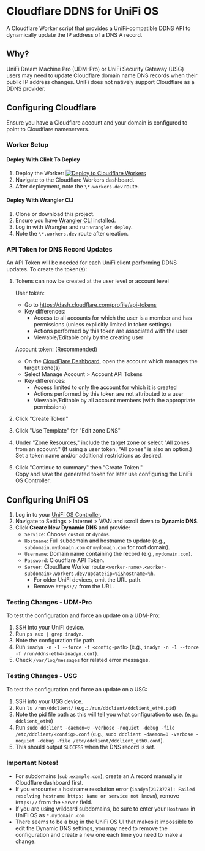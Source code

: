 # Cloudflare DDNS for UniFi OS

A Cloudflare Worker script that provides a UniFi-compatible DDNS API to dynamically update the IP address of a DNS A record.

## Why?

UniFi Dream Machine Pro (UDM-Pro) or UniFi Security Gateway (USG) users may need to update Cloudflare domain name DNS records when their public IP address changes. UniFi does not natively support Cloudflare as a DDNS provider.

## Configuring Cloudflare

Ensure you have a Cloudflare account and your domain is configured to point to Cloudflare nameservers.

### Worker Setup

#### Deploy With Click To Deploy

1. Deploy the Worker: [![Deploy to Cloudflare Workers](https://deploy.workers.cloudflare.com/button)](https://deploy.workers.cloudflare.com/?url=https://github.com/workerforce/unifi-ddns)
2. Navigate to the Cloudflare Workers dashboard.
3. After deployment, note the `\*.workers.dev` route.

#### Deploy With Wrangler CLI

1. Clone or download this project.
2. Ensure you have [Wrangler CLI](https://developers.cloudflare.com/workers/wrangler/install-and-update/) installed.
3. Log in with Wrangler and run `wrangler deploy`.
4. Note the `\*.workers.dev` route after creation.

### API Token for DNS Record Updates
An API Token will be needed for each UniFi client performing DDNS updates.
To create the token(s):
1. Tokens can now be created at the user level or account level

   User token:  
   - Go to https://dash.cloudflare.com/profile/api-tokens
   - Key differences:
     - Access to all accounts for which the user is a member and has permissions (unless explicitly limited in token settings)
     - Actions performed by this token are associated with the user
     - Viewable/Editable only by the creating user

   Account token: (Recommended)
   - On the [CloudFlare Dashboard](https://dash.cloudflare.com/), open the account which manages the target zone(s)
   - Select Manage Account > Account API Tokens 
   - Key differences:
     - Access limited to only the account for which it is created
     - Actions performed by this token are not attributed to a user
     - Viewable/Editable by all account members (with the appropriate permissions)
2. Click "Create Token"
3. Click "Use Template" for "Edit zone DNS"
4. Under "Zone Resources," include the target zone or select "All zones from an account."
   (If using a user token, "All zones" is also an option.)  
   Set a token name and/or additional restrictions as desired.
5. Click "Continue to summary" then "Create Token."  
   Copy and save the generated token for later use configuring the UniFi OS Controller.

## Configuring UniFi OS

1. Log in to your [UniFi OS Controller](https://unifi.ui.com/).
2. Navigate to Settings > Internet > WAN and scroll down to **Dynamic DNS**.
3. Click **Create New Dynamic DNS** and provide:
   - `Service`: Choose `custom` or `dyndns`.
   - `Hostname`: Full subdomain and hostname to update (e.g., `subdomain.mydomain.com` or `mydomain.com` for root domain).
   - `Username`: Domain name containing the record (e.g., `mydomain.com`).
   - `Password`: Cloudflare API Token.
   - `Server`: Cloudflare Worker route `<worker-name>.<worker-subdomain>.workers.dev/update?ip=%i&hostname=%h`.
     - For older UniFi devices, omit the URL path.
     - Remove `https://` from the URL.

### Testing Changes - UDM-Pro
To test the configuration and force an update on a UDM-Pro:

1. SSH into your UniFi device.
2. Run `ps aux | grep inadyn`.
3. Note the configuration file path.
4. Run `inadyn -n -1 --force -f <config-path>` (e.g., `inadyn -n -1 --force -f /run/ddns-eth4-inadyn.conf`).
5. Check `/var/log/messages` for related error messages.

### Testing Changes - USG
To test the configuration and force an update on a USG:

1. SSH into your USG device.
2. Run `ls /run/ddclient/` (e.g.: `/run/ddclient/ddclient_eth0.pid`)
3. Note the pid file path as this will tell you what configuration to use. (e.g.: `ddclient_eth0`)
4. Run `sudo ddclient -daemon=0 -verbose -noquiet -debug -file /etc/ddclient/<config>.conf` (e.g., `sudo ddclient -daemon=0 -verbose -noquiet -debug -file /etc/ddclient/ddclient_eth0.conf`).
5. This should output `SUCCESS` when the DNS record is set.

### Important Notes!

- For subdomains (`sub.example.com`), create an A record manually in Cloudflare dashboard first.
- If you encounter a hostname resolution error (`inadyn[2173778]: Failed resolving hostname https: Name or service not known`), remove `https://` from the `Server` field.
- If you are using wildcard subdomains, be sure to enter your `Hostname` in UniFi OS as `*.mydomain.com`
- There seems to be a bug in the UniFi OS UI that makes it impossible to edit the Dynamic DNS settings, you may need to remove the configuration and create a new one each time you need to make a change.
